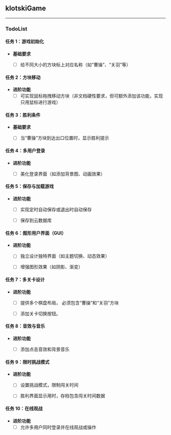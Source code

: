 ## klotskiGame

***

### TodoList

#### 任务 1：游戏初始化
- **基础要求**
	- [ ] 给不同大小的方块标上对应名称（如“曹操”、“关羽”等）


#### 任务 2：方块移动
- **进阶功能**
	- [ ] 可实现鼠标拖拽移动方块（非文档硬性要求，但可额外添加该功能，实现只用鼠标进行游戏）

#### 任务 3：胜利条件
- **基础要求**
	- [ ] 当“曹操”方块到达出口位置时，显示胜利提示


#### 任务 4：多用户登录
- **进阶功能**
	- [ ] 美化登录界面（如添加背景图、动画效果）


#### 任务 5：保存与加载游戏
- **进阶功能**
	- [ ] 实现定时自动保存或退出时自动保存
	- [ ] 保存到云数据库


#### 任务 6：图形用户界面（GUI）
- **进阶功能**
	- [ ] 独立设计独特界面（如主题切换、动态效果）
	- [ ] 增强图形效果（如阴影、渐变）


#### 任务 7：多关卡设计
- **进阶功能**
	- [ ] 提供多个棋盘布局， 必须包含“曹操”和“关羽”方块
	- [ ] 添加关卡切换按钮。


#### 任务 8：音效与音乐
- **进阶功能**
	- [ ]  添加点击音效和背景音乐


#### 任务 9：限时挑战模式
- **进阶功能**
	- [ ] 设置挑战模式，限制闯关时间
	- [ ] 胜利界面显示用时，存档包含闯关时间数据


#### 任务 10：在线观战
- **进阶功能**
	- [ ] 允许多用户同时登录并在线观战或操作
